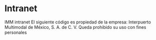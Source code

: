 # Intranet
IMM intranet
El siguiente código es propiedad de la empresa: Interpuerto Multimodal de México, S. A. de C. V.
Queda prohibido su uso con fines personales
